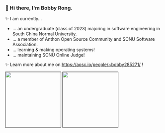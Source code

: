 ### 👋 Hi there, I'm Bobby Rong.

✨ I am currently...

- ... an undergraduate (class of 2023) majoring in software engineering in South China Normal University.
- ... a member of Anthon Open Source Community and SCNU Software Association.
- ... learning & making operating systems!
- ... maintaining SCNU Online Judge!

✨ Learn more about me on https://aosc.io/people/~bobby285271/ !

<a href=""><img src="https://github-readme-stats.vercel.app/api?username=bobby285271&show_icons=true" height="180px"></a> 
<a href=""><img src="https://github-readme-stats.vercel.app/api/top-langs/?username=bobby285271&layout=compact" height="180px"></a>

